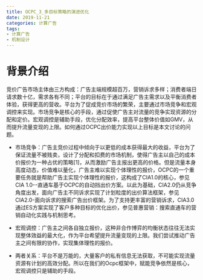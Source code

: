 ```yaml
---
title: OCPC_3_多目标策略的演进优化
date: 2019-11-21
categories: 计算广告
tags:
- 计算广告
- 机制设计
---
```


# 背景介绍

竞价广告市场主体由三方构成：广告主端规模超百万，营销诉求多样；消费者端日请求数十亿，需求各有不同；平台的目标在于通过满足广告主需求以及平衡消费者体验，获得更高的营收。平台为了促成竞价市场的繁荣，主要通过市场竞争和宏观调控来实现。市场竞争是核心的手段，通过促使广告主对流量的竞争实现资源的分配和定价。宏观调控是辅助手段，优化分配效率，提高平台整体价值如GMV，从而提升流量变现的上限。如何通过OCPC出价能力实现以上目标是本文讨论的问题。

<!-- more -->

* 市场竞争：广告主竞价过程中倾向于以更低的成本获得最大的收益，平台为了保证流量不被贱卖，设计了分配和扣费的市场机制，使得广告主以自己的成本价报价为一种占优的策略[1]，从而激励广告主报出更高的价格。但是流量本身高度动态，价值难以量化，广告主难以实现个体理性的报价，OCPC的一个重要任务就是帮助广告主实现个体理性的报价，这构成了CIA1.0的核心，参见CIA 1.0--直通车基于OCPC的自动挡出价方案。以此为基础，CIA2.0仍从竞争角度出发，面向广告主不同诉求实现了计划粒度的出价算法框架，参见CIA2.0-面向诉求的搜索广告出价框架。为了支持更丰富的营销诉求，CIA3.0通过ES方案实现了客户多种目标的优化出价，参见普惠营销：搜索直通车的营销自动化实践与机制思考。

* 宏观调控：广告主之间各自独立报价，这种非合作博弈的均衡状态往往无法实现整体效益的最大化，作为平台希望提升流量变现的上限。我们尝试推动广告主之间有限的协作，实现集体理性的报价。

* 两者关系：平台不是万能的，大量客户的私有信息无法获取，不可能实现流量资源有计划的高效分配。所以在我们的Ocpc框架中，赋能竞争依然是核心，宏观调控只是辅助的手段。
